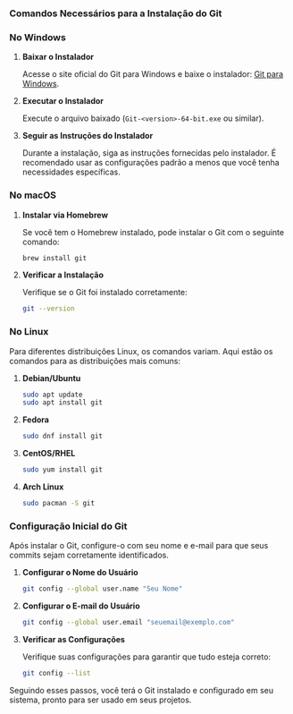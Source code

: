### Comandos Necessários para a Instalação do Git

### No Windows

1. **Baixar o Instalador**
    
    Acesse o site oficial do Git para Windows e baixe o instalador: [Git para Windows](https://gitforwindows.org/).
    
2. **Executar o Instalador**
    
    Execute o arquivo baixado (`Git-<version>-64-bit.exe` ou similar).
    
3. **Seguir as Instruções do Instalador**
    
    Durante a instalação, siga as instruções fornecidas pelo instalador. É recomendado usar as configurações padrão a menos que você tenha necessidades específicas.
    

### No macOS

1. **Instalar via Homebrew**
    
    Se você tem o Homebrew instalado, pode instalar o Git com o seguinte comando:
    
    ```bash
    brew install git
    
    ```
    
2. **Verificar a Instalação**
    
    Verifique se o Git foi instalado corretamente:
    
    ```bash
    git --version
    
    ```
    

### No Linux

Para diferentes distribuições Linux, os comandos variam. Aqui estão os comandos para as distribuições mais comuns:

1. **Debian/Ubuntu**
    
    ```bash
    sudo apt update
    sudo apt install git
    
    ```
    
2. **Fedora**
    
    ```bash
    sudo dnf install git
    
    ```
    
3. **CentOS/RHEL**
    
    ```bash
    sudo yum install git
    
    ```
    
4. **Arch Linux**
    
    ```bash
    sudo pacman -S git
    
    ```
    

### Configuração Inicial do Git

Após instalar o Git, configure-o com seu nome e e-mail para que seus commits sejam corretamente identificados.

1. **Configurar o Nome do Usuário**
    
    ```bash
    git config --global user.name "Seu Nome"
    
    ```
    
2. **Configurar o E-mail do Usuário**
    
    ```bash
    git config --global user.email "seuemail@exemplo.com"
    
    ```
    
3. **Verificar as Configurações**
    
    Verifique suas configurações para garantir que tudo esteja correto:
    
    ```bash
    git config --list
    
    ```
    

Seguindo esses passos, você terá o Git instalado e configurado em seu sistema, pronto para ser usado em seus projetos.